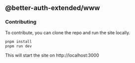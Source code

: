 ## @better-auth-extended/www

### Contributing

To contribute, you can clone the repo and run the site locally.

```bash
pnpm install
pnpm run dev
```

This will start the site on http://localhost:3000
